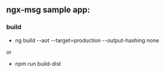 ## ngx-msg sample app:

### build

* ng build --aot --target=production --output-hashing none

or

* npm run build-dist
